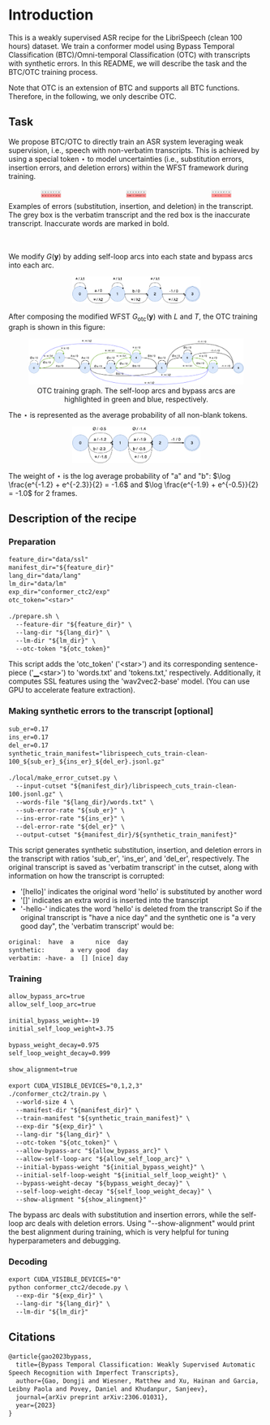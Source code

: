 # Introduction

This is a weakly supervised ASR recipe for the LibriSpeech (clean 100 hours) dataset. We train a
conformer model using Bypass Temporal Classification (BTC)/Omni-temporal Classification (OTC) with transcripts with synthetic errors. In this README, we will describe
the task and the BTC/OTC training process.

Note that OTC is an extension of BTC and supports all BTC functions. Therefore, in the following, we only describe OTC.
## Task
We propose BTC/OTC to directly train an ASR system leveraging weak supervision, i.e., speech with non-verbatim transcripts. This is achieved by using a special token $\star$ to model uncertainties (i.e., substitution errors, insertion errors, and deletion errors) 
within the WFST framework during training.


<div style="display: flex;flex; justify-content: space-between">
  <figure style="flex: 2; text-align: center; margin: 5px;">
    <img src="figures/sub.png" alt="Image 1" width="25%" />

  </figure>
  <figure style="flex: 2; text-align: center; margin: 5px;">
    <img src="figures/ins.png" alt="Image 2" width="25%" />

  </figure>
  <figure style="flex: 2; text-align: center;margin: 5px;">
    <img src="figures/del.png" alt="Image 3" width="25%" />

  </figure>
</div>
<figcaption> Examples of errors (substitution, insertion, and deletion) in the transcript. The grey box is the verbatim transcript and the red box is the inaccurate transcript. Inaccurate words are marked in bold.</figcaption> <br><br>


We modify $G(\mathbf{y})$ by adding self-loop arcs into each state and bypass arcs into each arc. 
  <p align="center">
    <img src="figures/otc_g.png" alt="Image Alt Text" width="50%" />

  </p>

After composing the modified WFST $G_{\text{otc}}(\mathbf{y})$ with $L$ and $T$, the OTC training graph is shown in this figure:
<figure style="text-align: center">
  <img src="figures/otc_training_graph.drawio.png" alt="Image Alt Text" />
  <figcaption>OTC training graph. The self-loop arcs and bypass arcs are highlighted in green and blue, respectively.</figcaption>
</figure>

The $\star$ is represented as the average probability of all non-blank tokens.
  <p align="center">
    <img src="figures/otc_emission.drawio.png" width="50%" />
  </p>

The weight of $\star$ is the log average probability of "a" and "b": $\log \frac{e^{-1.2} + e^{-2.3}}{2} = -1.6$ and $\log \frac{e^{-1.9} + e^{-0.5}}{2} = -1.0$ for 2 frames.

## Description of the recipe
### Preparation
```
feature_dir="data/ssl"
manifest_dir="${feature_dir}"
lang_dir="data/lang"
lm_dir="data/lm"
exp_dir="conformer_ctc2/exp"
otc_token="<star>"

./prepare.sh \
  --feature-dir "${feature_dir}" \
  --lang-dir "${lang_dir}" \
  --lm-dir "${lm_dir}" \
  --otc-token "${otc_token}" 
```
This script adds the 'otc_token' ('\<star\>') and its corresponding sentence-piece ('▁\<star\>') to 'words.txt' and 'tokens.txt,' respectively. Additionally, it computes SSL features using the 'wav2vec2-base' model. (You can use GPU to accelerate feature extraction).

### Making synthetic errors to the transcript [optional]
```
sub_er=0.17
ins_er=0.17
del_er=0.17
synthetic_train_manifest="librispeech_cuts_train-clean-100_${sub_er}_${ins_er}_${del_er}.jsonl.gz"

./local/make_error_cutset.py \
  --input-cutset "${manifest_dir}/librispeech_cuts_train-clean-100.jsonl.gz" \
  --words-file "${lang_dir}/words.txt" \
  --sub-error-rate "${sub_er}" \
  --ins-error-rate "${ins_er}" \
  --del-error-rate "${del_er}" \
  --output-cutset "${manifest_dir}/${synthetic_train_manifest}"
```
This script generates synthetic substitution, insertion, and deletion errors in the transcript with ratios 'sub_er', 'ins_er', and 'del_er', respectively. The original transcript is saved as 'verbatim transcript' in the cutset, along with information on how the transcript is corrupted:
  - '[hello]' indicates the original word 'hello' is substituted by another word
  - '[]' indicates an extra word is inserted into the transcript
  - '-hello-' indicates the word 'hello' is deleted from the transcript
So if the original transcript is "have a nice day" and the synthetic one is "a very good day", the 'verbatim transcript' would be:
```
original:  have  a      nice  day
synthetic:       a very good  day
verbatim: -have- a  [] [nice] day
```

### Training
```
allow_bypass_arc=true
allow_self_loop_arc=true

initial_bypass_weight=-19
initial_self_loop_weight=3.75

bypass_weight_decay=0.975
self_loop_weight_decay=0.999

show_alignment=true

export CUDA_VISIBLE_DEVICES="0,1,2,3"
./conformer_ctc2/train.py \
  --world-size 4 \
  --manifest-dir "${manifest_dir}" \
  --train-manifest "${synthetic_train_manifest}" \
  --exp-dir "${exp_dir}" \
  --lang-dir "${lang_dir}" \
  --otc-token "${otc_token}" \
  --allow-bypass-arc "${allow_bypass_arc}" \
  --allow-self-loop-arc "${allow_self_loop_arc}" \
  --initial-bypass-weight "${initial_bypass_weight}" \
  --initial-self-loop-weight "${initial_self_loop_weight}" \
  --bypass-weight-decay "${bypass_weight_decay}" \
  --self-loop-weight-decay "${self_loop_weight_decay}" \
  --show-alignment "${show_alingment}"
```
The bypass arc deals with substitution and insertion errors, while the self-loop arc deals with deletion errors. Using "--show-alignment" would print the best alignment during training, which is very helpful for tuning hyperparameters and debugging.

### Decoding
```
export CUDA_VISIBLE_DEVICES="0"
python conformer_ctc2/decode.py \
  --exp-dir "${exp_dir}" \
  --lang-dir "${lang_dir}" \
  --lm-dir "${lm_dir}" 
```

## Citations
```
@article{gao2023bypass,
  title={Bypass Temporal Classification: Weakly Supervised Automatic Speech Recognition with Imperfect Transcripts},
  author={Gao, Dongji and Wiesner, Matthew and Xu, Hainan and Garcia, Leibny Paola and Povey, Daniel and Khudanpur, Sanjeev},
  journal={arXiv preprint arXiv:2306.01031},
  year={2023}
}
```
